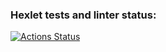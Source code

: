 ### Hexlet tests and linter status:
[![Actions Status](https://github.com/imakepizza/frontend-project-46/workflows/hexlet-check/badge.svg)](https://github.com/imakepizza/frontend-project-46/actions)